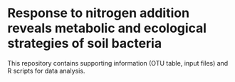 # Response to nitrogen addition reveals metabolic and ecological strategies of soil bacteria
This repository contains supporting information (OTU table, input files) and R scripts for data analysis.

